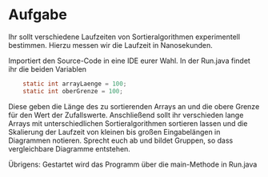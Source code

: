 # Aufgabe
Ihr sollt verschiedene Laufzeiten von Sortieralgorithmen experimentell bestimmen. Hierzu messen
wir die Laufzeit in Nanosekunden.

Importiert den Source-Code in eine IDE eurer Wahl.
In der Run.java findet ihr die beiden Variablen

```java
    static int arrayLaenge = 100;
    static int oberGrenze = 100;
```

Diese geben die Länge des zu sortierenden Arrays an und die obere Grenze für den Wert der Zufallswerte.
Anschließend sollt ihr verschieden lange Arrays mit unterschiedlichen Sortieralgorithmen sortieren lassen und 
die Skalierung der Laufzeit von kleinen bis großen Eingabelängen in Diagrammen notieren. Sprecht euch ab und bildet Gruppen, so 
dass vergleichbare Diagramme entstehen.

Übrigens: Gestartet wird das Programm über die main-Methode in Run.java